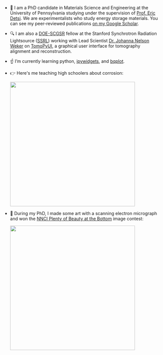 - :wrench: I am a PhD candidate in Materials Science and Engineering at the University of Pennsylvania studying under the supervision of [Prof. Eric Detsi](https://detsi.seas.upenn.edu/). We are experimentalists who study energy storage materials. You can see my peer-reviewed publications [on my Google Scholar](https://scholar.google.com/citations?user=WsQfglgAAAAJ&hl=en&oi=ao).
- :mag: I am also a [DOE-SCGSR](https://science.osti.gov/wdts/scgsr/) fellow at the Stanford Synchrotron Radiation Lightsource ([SSRL](https://www-ssrl.slac.stanford.edu/content/)) working with Lead Scientist [Dr. Johanna Nelson Weker](https://sites.slac.stanford.edu/wekergroup/) on [TomoPyUI](https://tomopyui.readthedocs.io/en/latest/), a graphical user interface for tomography alignment and reconstruction. 
- :point_up: I’m currently learning python, [ipywidgets](https://ipywidgets.readthedocs.io/en/latest/), and [bqplot](https://bqplot.readthedocs.io/en/latest/).

- :point_right: Here's me teaching high schoolers about corrosion: 

    <img src="https://user-images.githubusercontent.com/55868530/159369070-7d5f0e39-29fa-43da-a31b-f2ac7d263408.png" width="400"/>

- :art: During my PhD, I made some art with a scanning electron micrograph and won the [NNCI Plenty of Beauty at the Bottom](https://nnci.net/plenty-beauty-bottom-2020) image contest:
  
    <img src="https://user-images.githubusercontent.com/55868530/159368483-f11321d5-27ff-400f-bd61-9994c9fb23c2.png" width="400"/>
